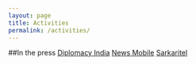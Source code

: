 ```yaml
---
layout: page
title: Activities
permalink: /activities/
---
```

##In the press
<a href="http://diplomacyindia.com/2792-2792/" target="_blank">Diplomacy India</a>
<a href="http://www.newsmobile.in/articles/2015/03/26/chilean-biz-leaders-mission-delhi/" target="_blank">News Mobile</a>
<a href="http://www.sarkaritel.com/chilean-women-entrepreneurs-in-delhi-to-further-trade-ties-188372/" target="_blank">Sarkaritel</a>